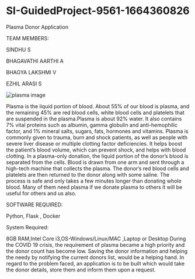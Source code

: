 # SI-GuidedProject-9561-1664360826

Plasma Donor Application

TEAM MEMBERS:

SINDHU S

BHAGAVATHI AARTHI A

BHAGYA LAKSHMI V

EZHIL ARASI S

![plasma image](https://user-images.githubusercontent.com/113836211/201592068-d2a5b2da-706f-4b20-91bf-050c2056225a.png)


Plasma is the liquid portion of blood. About 55% of our blood is plasma, and the remaining 45% are red blood cells, white blood cells and platelets that are suspended in the plasma.Plasma is about 92% water. It also contains 7% vital proteins such as albumin, gamma globulin and anti-hemophilic factor, and 1% mineral salts, sugars, fats, hormones and vitamins.
Plasma is commonly given to trauma, burn and shock patients, as well as people with severe liver disease or multiple clotting factor deficiencies. It helps boost the patient’s blood volume, which can prevent shock, and helps with blood clotting.
In a plasma-only donation, the liquid portion of the donor’s blood is separated from the cells. Blood is drawn from one arm and sent through a high-tech machine that collects the plasma. The donor’s red blood cells and platelets are then returned to the donor along with some saline. The process is safe and only takes a few minutes longer than donating whole blood.
Many of them need plasma if we donate plasma to others it will be useful for others and us also.

SOFTWARE REQUIRED:

Python, Flask , Docker

System Required:

8GB RAM,Intel Core i3,OS-Windows/Linux/MAC ,Laptop or Desktop
During the COVID 19 crisis, the requirement of plasma became a high priority and the donor count has become low. Saving the donor information and helping the needy by notifying the current donors list, would be a helping hand. In regard to the problem faced, an application is to be built which would take the donor details, store them and inform them upon a request.


